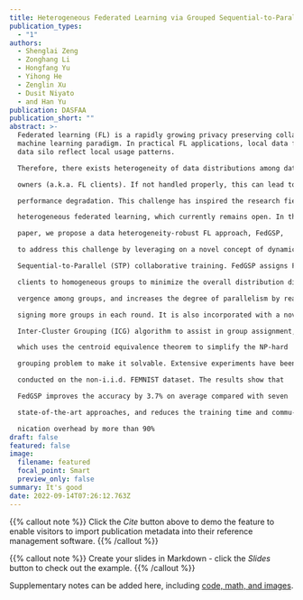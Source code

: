 ```yaml
---
title: Heterogeneous Federated Learning via Grouped Sequential-to-Parallel Training
publication_types:
  - "1"
authors:
  - Shenglai Zeng
  - Zonghang Li
  - Hongfang Yu
  - Yihong He
  - Zenglin Xu
  - Dusit Niyato
  - and Han Yu
publication: DASFAA
publication_short: ""
abstract: >-
  Federated learning (FL) is a rapidly growing privacy preserving collaborative
  machine learning paradigm. In practical FL applications, local data from each
  data silo reflect local usage patterns.

  Therefore, there exists heterogeneity of data distributions among data

  owners (a.k.a. FL clients). If not handled properly, this can lead to model

  performance degradation. This challenge has inspired the research field of

  heterogeneous federated learning, which currently remains open. In this

  paper, we propose a data heterogeneity-robust FL approach, FedGSP,

  to address this challenge by leveraging on a novel concept of dynamic

  Sequential-to-Parallel (STP) collaborative training. FedGSP assigns FL

  clients to homogeneous groups to minimize the overall distribution di-

  vergence among groups, and increases the degree of parallelism by reas-

  signing more groups in each round. It is also incorporated with a novel

  Inter-Cluster Grouping (ICG) algorithm to assist in group assignment,

  which uses the centroid equivalence theorem to simplify the NP-hard

  grouping problem to make it solvable. Extensive experiments have been

  conducted on the non-i.i.d. FEMNIST dataset. The results show that

  FedGSP improves the accuracy by 3.7% on average compared with seven

  state-of-the-art approaches, and reduces the training time and commu-

  nication overhead by more than 90%
draft: false
featured: false
image:
  filename: featured
  focal_point: Smart
  preview_only: false
summary: It's good
date: 2022-09-14T07:26:12.763Z
---
```

{{% callout note %}}
Click the *Cite* button above to demo the feature to enable visitors to import publication metadata into their reference management software.
{{% /callout %}}

{{% callout note %}}
Create your slides in Markdown - click the *Slides* button to check out the example.
{{% /callout %}}

Supplementary notes can be added here, including [code, math, and images](https://wowchemy.com/docs/writing-markdown-latex/).